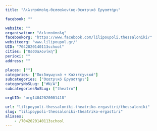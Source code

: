 ```yaml
---
title: "Λιλιπούπολη-Θεσσαλονίκη-Θεατρικό Εργαστήρι"

facebook: ""

website: ""
organisation: "Λιλιπούπολη"
facebookorg: "https://www.facebook.com/lilipoupoli.thessaloniki/"
websiteorg: "www.lilipoupol.gr/"
UID: "7042020140113school"
cities: ["Θεσσαλονίκη"]
perioxi: ""
address: ""

places: [""]
categories: ["Παιδαγωγικά + Καλιτεχνικά"]
subcategories: ["Θεατρικό Εργαστήρι"]
categoryNoSLug: ["#N/A"]
subcategoriesNoSLug: ["theatro"]

orgUID: "org14042020001418"

url: "lilipoypoli-thessaloniki-theatriko-ergastiri/thessaloniki"
slug: "lilipoypoli-thessaloniki-theatriko-ergastiri"
aliases:
    - /7042020140113school
---
```





